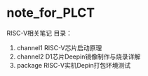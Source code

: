 # note_for_PLCT
RISC-V相关笔记
目录：
1. channel1 RISC-V芯片启动原理
2. channel2 D1芯片Deepin镜像制作与烧录详解
3. package  RISC-V实机Depin打包环境测试
